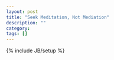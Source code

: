 ```yaml
---
layout: post
title: "Seek Meditation, Not Mediation"
description: ""
category: 
tags: []
---
```

{% include JB/setup %}
